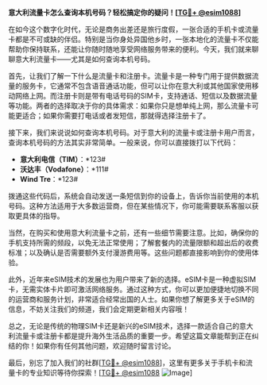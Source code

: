 **意大利流量卡怎么查询本机号码？轻松搞定你的疑问！[[TG💪+ @esim1088](https://t.me/s/esim1088)]**

在如今这个数字化时代，无论是商务出差还是旅行度假，一张合适的手机卡或流量卡都是不可或缺的伴侣。特别是当你身处异国他乡时，一张本地化的流量卡不仅能帮助你保持联系，还能让你随时随地享受网络服务带来的便利。今天，我们就来聊聊意大利流量卡——尤其是如何查询本机号码。

首先，让我们了解一下什么是流量卡和注册卡。流量卡是一种专门用于提供数据流量的服务卡，它通常不包含语音通话功能，但可以让你在意大利或其他国家使用移动网络上网。而注册卡则是带有电话号码的SIM卡，支持通话、短信以及数据流量等功能。两者的选择取决于你的具体需求：如果你只是想单纯上网，那么流量卡可能更适合；如果你需要打电话或者发短信，那就得选择注册卡了。

接下来，我们来说说如何查询本机号码。对于意大利的流量卡或注册卡用户而言，查询本机号码的方法其实非常简单。一般来说，你可以直接拨打以下代码：

- **意大利电信（TIM）**：*123#
- **沃达丰（Vodafone）**：*111#
- **Wind Tre**：*123#

拨通这些代码后，系统会自动发送一条短信到你的设备上，告诉你当前使用的本机号码。这种方法适用于大多数运营商，但在某些情况下，你可能需要联系客服以获取更具体的指导。

当然，在购买和使用意大利流量卡之前，还有一些细节需要注意。比如，确保你的手机支持所需的频段，以免无法正常使用；了解套餐内的流量限额和超出后的收费标准；以及确认是否需要额外支付漫游费用等。这些问题都直接影响到你的使用体验。

此外，近年来eSIM技术的发展也为用户带来了新的选择。eSIM卡是一种虚拟SIM卡，无需实体卡片即可激活网络服务。通过这种方式，你可以更加便捷地切换不同的运营商和服务计划，非常适合经常出国的人士。如果你想了解更多关于eSIM的信息，不妨关注我们的频道，我们会定期更新相关内容哦！

总之，无论是传统的物理SIM卡还是新兴的eSIM技术，选择一款适合自己的意大利流量卡或注册卡都是提升海外生活品质的重要一步。希望这篇文章能帮到正在纠结的你！如果你有任何其他问题，欢迎随时留言讨论。

最后，别忘了加入我们的社群[[TG💪+ @esim1088](https://t.me/s/esim1088)]，这里有更多关于手机卡和流量卡的专业知识等待你探索！[[TG💪+ @esim1088](https://t.me/s/esim1088) ![Image](https://i.postimg.cc/4NQfJmqS/Snipaste-2025-05-13-00-14-12.png)]